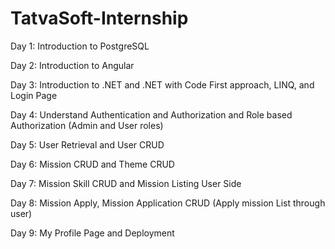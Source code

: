 # TatvaSoft-Internship

Day 1: Introduction to PostgreSQL

Day 2: Introduction to Angular

Day 3: Introduction to .NET and .NET with Code First approach, LINQ, and Login Page

Day 4: Understand Authentication and Authorization and Role based Authorization (Admin and User roles)

Day 5: User Retrieval and User CRUD

Day 6: Mission CRUD and Theme CRUD

Day 7: Mission Skill CRUD and Mission Listing User Side

Day 8: Mission Apply, Mission Application CRUD (Apply mission List through user)

Day 9: My Profile Page and Deployment
